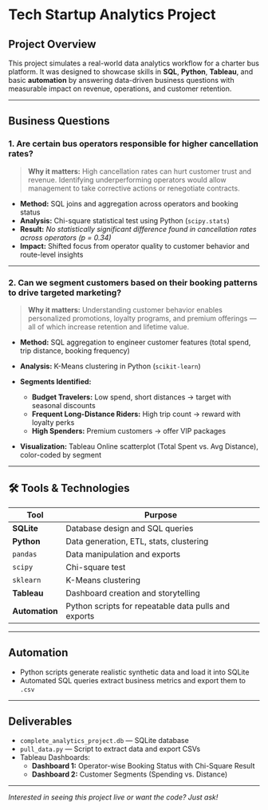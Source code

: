 # Tech Startup Analytics Project

## Project Overview

This project simulates a real-world data analytics workflow for a charter bus platform. It was designed to showcase skills in **SQL**, **Python**, **Tableau**, and basic **automation** by answering data-driven business questions with measurable impact on revenue, operations, and customer retention.

---

## Business Questions

### 1. Are certain bus operators responsible for higher cancellation rates?

> **Why it matters:** High cancellation rates can hurt customer trust and revenue. Identifying underperforming operators would allow management to take corrective actions or renegotiate contracts.

- **Method:** SQL joins and aggregation across operators and booking status  
- **Analysis:** Chi-square statistical test using Python (`scipy.stats`)  
- **Result:** *No statistically significant difference found in cancellation rates across operators (p = 0.34)*  
- **Impact:** Shifted focus from operator quality to customer behavior and route-level insights

---

### 2. Can we segment customers based on their booking patterns to drive targeted marketing?

> **Why it matters:** Understanding customer behavior enables personalized promotions, loyalty programs, and premium offerings — all of which increase retention and lifetime value.

- **Method:** SQL aggregation to engineer customer features (total spend, trip distance, booking frequency)  
- **Analysis:** K-Means clustering in Python (`scikit-learn`)  
- **Segments Identified:**
  - **Budget Travelers:** Low spend, short distances → target with seasonal discounts
  - **Frequent Long-Distance Riders:** High trip count → reward with loyalty perks
  - **High Spenders:** Premium customers → offer VIP packages

- **Visualization:** Tableau Online scatterplot (Total Spent vs. Avg Distance), color-coded by segment

---

## 🛠️ Tools & Technologies

| Tool      | Purpose                              |
|-----------|---------------------------------------|
| **SQLite**| Database design and SQL queries       |
| **Python**| Data generation, ETL, stats, clustering|
| `pandas`  | Data manipulation and exports         |
| `scipy`   | Chi-square test                       |
| `sklearn` | K-Means clustering                    |
| **Tableau**| Dashboard creation and storytelling  |
| **Automation** | Python scripts for repeatable data pulls and exports |

---

## Automation

- Python scripts generate realistic synthetic data and load it into SQLite
- Automated SQL queries extract business metrics and export them to `.csv`

---

## Deliverables

- `complete_analytics_project.db` — SQLite database
- `pull_data.py` — Script to extract data and export CSVs
- Tableau Dashboards:
  - **Dashboard 1:** Operator-wise Booking Status with Chi-Square Result
  - **Dashboard 2:** Customer Segments (Spending vs. Distance)

---

*Interested in seeing this project live or want the code? Just ask!*
